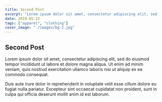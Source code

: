 ```yaml
---
title: Second Post
excerpt: "Lorem ipsum dolor sit amet, consectetur adipiscing elit, sed do eiusmod tempor incididunt ut labore et dolore magna aliqua."
date: 2019-05-22
tags: ["apparel", "clothing"]
cover_image: "./images/bg-2.jpg"
---
```


## Second Post

Lorem ipsum dolor sit amet, consectetur adipiscing elit, sed do eiusmod tempor incididunt ut labore et dolore magna aliqua. Ut enim ad minim veniam, quis nostrud exercitation ullamco laboris nisi ut aliquip ex ea commodo consequat.

Duis aute irure dolor in reprehenderit in voluptate velit esse cillum dolore eu fugiat nulla pariatur. Excepteur sint occaecat cupidatat non proident, sunt in culpa qui officia deserunt mollit anim id est laborum.

